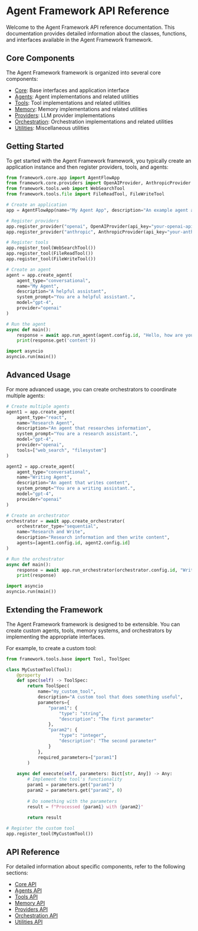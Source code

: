 # Agent Framework API Reference

Welcome to the Agent Framework API reference documentation. This documentation provides detailed information about the classes, functions, and interfaces available in the Agent Framework framework.

## Core Components

The Agent Framework framework is organized into several core components:

- [Core](core.md): Base interfaces and application interface
- [Agents](agents.md): Agent implementations and related utilities
- [Tools](tools.md): Tool implementations and related utilities
- [Memory](memory.md): Memory implementations and related utilities
- [Providers](providers.md): LLM provider implementations
- [Orchestration](orchestration.md): Orchestration implementations and related utilities
- [Utilities](utils.md): Miscellaneous utilities

## Getting Started

To get started with the Agent Framework framework, you typically create an application instance and then register providers, tools, and agents:

```python
from framework.core.app import AgentFlowApp
from framework.core.providers import OpenAIProvider, AnthropicProvider
from framework.tools.web import WebSearchTool
from framework.tools.file import FileReadTool, FileWriteTool

# Create an application
app = AgentFlowApp(name="My Agent App", description="An example agent application")

# Register providers
app.register_provider("openai", OpenAIProvider(api_key="your-openai-api-key"))
app.register_provider("anthropic", AnthropicProvider(api_key="your-anthropic-api-key"))

# Register tools
app.register_tool(WebSearchTool())
app.register_tool(FileReadTool())
app.register_tool(FileWriteTool())

# Create an agent
agent = app.create_agent(
    agent_type="conversational",
    name="My Agent",
    description="A helpful assistant",
    system_prompt="You are a helpful assistant.",
    model="gpt-4",
    provider="openai"
)

# Run the agent
async def main():
    response = await app.run_agent(agent.config.id, "Hello, how are you?")
    print(response.get('content'))

import asyncio
asyncio.run(main())
```

## Advanced Usage

For more advanced usage, you can create orchestrators to coordinate multiple agents:

```python
# Create multiple agents
agent1 = app.create_agent(
    agent_type="react",
    name="Research Agent",
    description="An agent that researches information",
    system_prompt="You are a research assistant.",
    model="gpt-4",
    provider="openai",
    tools=["web_search", "filesystem"]
)

agent2 = app.create_agent(
    agent_type="conversational",
    name="Writing Agent",
    description="An agent that writes content",
    system_prompt="You are a writing assistant.",
    model="gpt-4",
    provider="openai"
)

# Create an orchestrator
orchestrator = await app.create_orchestrator(
    orchestrator_type="sequential",
    name="Research and Write",
    description="Research information and then write content",
    agents=[agent1.config.id, agent2.config.id]
)

# Run the orchestrator
async def main():
    response = await app.run_orchestrator(orchestrator.config.id, "Write a summary of quantum computing")
    print(response)

import asyncio
asyncio.run(main())
```

## Extending the Framework

The Agent Framework framework is designed to be extensible. You can create custom agents, tools, memory systems, and orchestrators by implementing the appropriate interfaces.

For example, to create a custom tool:

```python
from framework.tools.base import Tool, ToolSpec

class MyCustomTool(Tool):
    @property
    def spec(self) -> ToolSpec:
        return ToolSpec(
            name="my_custom_tool",
            description="A custom tool that does something useful",
            parameters={
                "param1": {
                    "type": "string",
                    "description": "The first parameter"
                },
                "param2": {
                    "type": "integer",
                    "description": "The second parameter"
                }
            },
            required_parameters=["param1"]
        )
    
    async def execute(self, parameters: Dict[str, Any]) -> Any:
        # Implement the tool's functionality
        param1 = parameters.get("param1")
        param2 = parameters.get("param2", 0)
        
        # Do something with the parameters
        result = f"Processed {param1} with {param2}"
        
        return result

# Register the custom tool
app.register_tool(MyCustomTool())
```

## API Reference

For detailed information about specific components, refer to the following sections:

- [Core API](core.md)
- [Agents API](agents.md)
- [Tools API](tools.md)
- [Memory API](memory.md)
- [Providers API](providers.md)
- [Orchestration API](orchestration.md)
- [Utilities API](utils.md) 